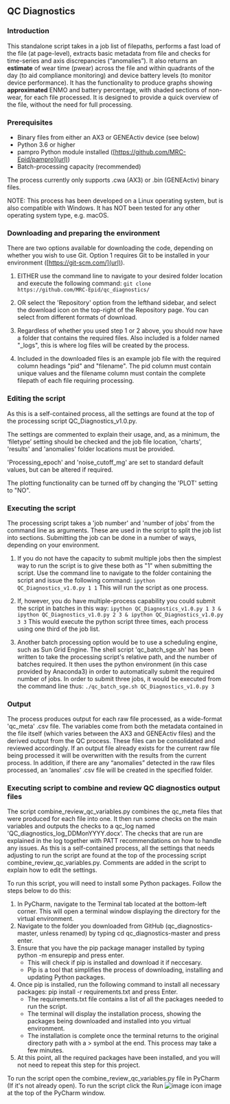 ## QC Diagnostics 

### Introduction
This standalone script takes in a job list of filepaths, performs a fast load of the file (at page-level), extracts basic metadata from file and checks for time-series and axis discrepancies (“anomalies”). It also returns an **estimate** of wear time (pwear) across the file and within quadrants of the day (to aid compliance monitoring) and device battery levels (to monitor device performance). It has the functionality to produce graphs showing **approximated** ENMO and battery percentage, with shaded sections of non-wear, for each file processed. It is designed to provide a quick overview of the file, without the need for full processing. 

### Prerequisites
*  Binary files from either an AX3 or GENEActiv device (see below)
*  Python 3.6 or higher
*  pampro Python module installed ([https://github.com/MRC-Epid/pampro](url))
*  Batch-processing capacity (recommended)

The process currently only supports .cwa (AX3) or .bin (GENEActiv) binary files.

NOTE: This process has been developed on a Linux operating system, but is also compatible with Windows.  It has NOT been tested for any other operating system type, e.g. macOS.

### Downloading and preparing the environment
There are two options available for downloading the code, depending on whether you wish to use Git.  Option 1 requires Git to be installed in your environment ([https://git-scm.com/](url)).
1.  EITHER use the command line to navigate to your desired folder location and execute the following command:
`git clone https://github.com/MRC-Epid/qc_diagnostics/`

2.  OR select the 'Repository' option from the lefthand sidebar, and select the download icon on the top-right of the Repository page.  You can select from different formats of download.
3.  Regardless of whether you used step 1 or 2 above, you should now have a folder that contains the required files.  Also included is a folder named "_logs", this is where log files will be created by the process.
4.  Included in the downloaded files is an example job file with the required column headings "pid" and "filename". The pid column must contain unique values and the filename column must contain the complete filepath of each file requiring processing.

### Editing the script
As this is a self-contained process, all the settings are found at the top of the processing script QC_Diagnostics_v1.0.py.

The settings are commented to explain their usage, and, as a minimum, the ‘filetype’ setting should be checked and the job file location, 'charts', 'results' and 'anomalies' folder locations must be provided.

'Processing_epoch' and 'noise_cutoff_mg' are set to standard default values, but can be altered if required.

The plotting functionality can be turned off by changing the 'PLOT' setting to "NO".

### Executing the script
The processing script takes a 'job number' and 'number of jobs' from the command line as arguments.  These are used in the script to split the job list into sections.  Submitting the job can be done in a number of ways, depending on your environment.

1.  If you do not have the capacity to submit multiple jobs then the simplest way to run the script is to give these both as "1" when submitting the script. Use the command line to navigate to the folder containing the script and issue the following command: `ipython QC_Diagnostics_v1.0.py 1 1` 
This will run the script as one process.

2.  If, however, you do have multiple-process capability you could submit the script in batches in this way: `ipython QC_Diagnostics_v1.0.py 1 3 & ipython QC_Diagnostics_v1.0.py 2 3 & ipython QC_Diagnostics_v1.0.py 3 3` 
This would execute the python script three times, each process using one third of the job list.

3.  Another batch processing option would be to use a scheduling engine, such as Sun Grid Engine.  The shell script 'qc_batch_sge.sh' has been written to take the processing script's relative path, and the number of batches required.  It then uses the python environment (in this case provided by Anaconda3) in order to automatically submit the required number of jobs.  In order to submit three jobs, it would be executed from the command line thus: `./qc_batch_sge.sh QC_Diagnostics_v1.0.py 3`

### Output
The process produces output for each raw file processed, as a wide-format 'qc_meta' .csv file. The variables come from both the metadata contained in the file itself (which varies between the AX3 and GENEActiv files) and the derived output from the QC process. These files can be consolidated and reviewed accordingly.  If an output file already exists for the current raw file being processed it will be overwritten with the results from the current process.  In addition, if there are any “anomalies” detected in the raw files processed, an ‘anomalies’ .csv file will be created in the specified folder.  

### Executing script to combine and review QC diagnostics output files
The script combine_review_qc_variables.py combines the qc_meta files that were produced for each file into one. It then run some checks on the main variables and outputs the checks to a qc_log named 'QC_diagnostics_log_DDMonYYYY.docx'. The checks that are run are explained in the log together with PATT recommendations on how to handle any issues. As this is a self-contained process, all the settings that needs adjusting to run the script are found at the top of the processing script combine_review_qc_variables.py. Comments are added in the script to explain how to edit the settings. 

To run this script, you will need to install some Python packages. Follow the steps below to do this:
1. In PyCharm, navigate to the Terminal tab located at the bottom-left corner. This will open a terminal window displaying the directory for the virtual environment.
2. Navigate to the folder you downloaded from GitHub (qc_diagnostics-master, unless renamed) by typing cd qc_diagnostics-master and press enter.
3. Ensure that you have the pip package manager installed by typing python -m ensurepip and press enter.
   - This will check if pip is installed and download it if neccesary.
   - Pip is a tool that simplifies the process of downloading, installing and updating Python packages.
4. Once pip is installed, run the following command to install all necessary packages: pip install -r requirements.txt and press Enter.
   - The requirements.txt file contains a list of all the packages needed to run the script.
   - The terminal will display the installation process, showing the packages being downloaded and installed into you virtual environment.
   - The installation is complete once the terminal returns to the original directory path with a > symbol at the end. This process may take a few minutes.
5. At this point, all the required packages have been installed, and you will not need to repeat this step for this project.


To run the script open the combine_review_qc_variables.py file in PyCharm (If it's not already open).
To run the script click the Run 
![image](https://github.com/user-attachments/assets/15f6a26d-e15e-4d67-82cc-0ade22f03b05)
icon image at the top of the PyCharm window.


